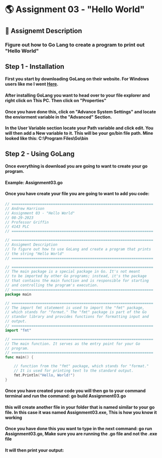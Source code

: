 # :earth_americas: Assignment 03 - "Hello World"
## :bookmark_tabs: Assignemt Description
### Figure out how to Go Lang to create a program to print out "Hello World"

## Step 1 - Installation 
#### First you start by downloading GoLang on their website. For Windows users like me I went [Here](https://go.dev/dl/).
#### After installing GoLang you want to head over to your file explorer and right click on This PC. Then click on "Properties"
#### Once you have done this, click on "Advance System Settings" and locate the enviorment variable in the "Advanced" Section.
#### In the User Variable section locate your Path variable and click edit. You will then add a New variable to it. This will be your go/bin file path. Mine looked like this: C:\Program Files\Go\bin
## Step 2 - Using GoLang
#### Once everything is download you are going to want to create your go program.
#### Example: Assignment03.go 
#### Once you have create your file you are going to want to add you code:

``` Go
// =================================================================
// Andrew Harrison
// Assignment 03 - "Hello World"
// 08-29-2023
// Professor Griffin
// 4143 PLC
// =================================================================

// =================================================================
// Assigment Description
// To figure out how to use GoLang and create a program that prints
// the string "Hello World"
// =================================================================

// =================================================================
// The main package is a special package in Go. It's not meant 
// to be imported by other Go programs; instead, it's the package 
// that contains the main function and is responsible for starting 
// and controlling the program's execution.
// =================================================================
package main

// =================================================================
// The import fmt statement is used to import the "fmt" package, 
// which stands for "format." The "fmt" package is part of the Go  
// standar library and provides functions for formatting input and 
// output. 
// =================================================================
import "fmt"

// =================================================================
// The main function. It serves as the entry point for your Go 
// program.
// =================================================================
func main() {

    // function from the "fmt" package, which stands for "format." 
    // It is used for printing text to the standard output.
    fmt.Println("Hello, World!")
}
```

#### Once you have created your code you will then go to your command terminal and run the command: go build Assignment03.go
#### this will create another file in your folder that is named similar to your go file. In this case it was named Assignment03.exe, This is how you know it working
#### Once you have done this you want to type in the next command: go run Assignment03.go, Make sure you are running the .go file and not the .exe file
#### It will then print your output:

